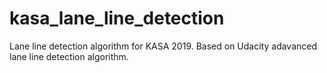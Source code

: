 # kasa_lane_line_detection
Lane line detection algorithm for KASA 2019.
Based on Udacity adavanced lane line detection algorithm.
